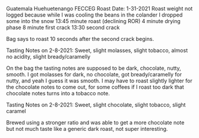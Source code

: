Guatemala Huehuetenango FECCEG
Roast Date: 1-31-2021
Roast weight not logged because while I was cooling the beans in the colander I dropped some into the snow
13:45 minute roast (declining ROR)
4 minute drying phase
8 minute first crack
13:30 second crack

Bag says to roast 10 seconds after the second crack begins.

Tasting Notes on 2-8-2021:
Sweet, slight molasses, slight tobacco, almost no acidity, slight bready/caramelly

On the bag the tasting notes are supposed to be dark, chocolate, nutty, smooth. I got molasses for dark, no chocolate, got bready/caramelly for nutty, and yeah I guess it was smooth. I may have to roast slightly lighter for the chocolate notes to come out, for some coffees if I roast too dark that chocolate notes turns into a tobacco note.

Tasting Notes on 2-8-2021:
Sweet, slight chocolate, slight tobacco, slight caramel

Brewed using a stronger ratio and was able to get a more chocolate note but not much taste like a generic dark roast, not super interesting.
